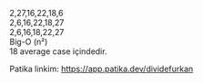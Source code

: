 2,27,16,22,18,6  
2,6,16,22,18,27  
2,6,16,18,22,27  
Big-O (n²)  
18 average case içindedir.

Patika linkim: https://app.patika.dev/dividefurkan
